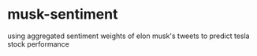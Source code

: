 # musk-sentiment
using aggregated sentiment weights of elon musk's tweets to predict tesla stock performance
